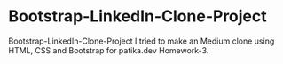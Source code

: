 # Bootstrap-LinkedIn-Clone-Project
Bootstrap-LinkedIn-Clone-Project I tried to make an Medium clone using HTML, CSS and Bootstrap for patika.dev Homework-3.
